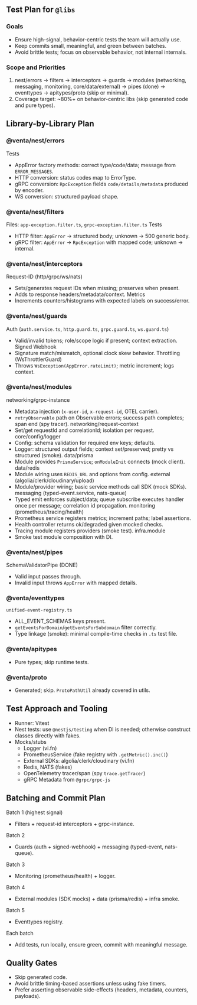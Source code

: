 ## Test Plan for `@libs`

### Goals
- Ensure high-signal, behavior-centric tests the team will actually use.
- Keep commits small, meaningful, and green between batches.
- Avoid brittle tests; focus on observable behavior, not internal internals.

### Scope and Priorities
1) nest/errors → filters → interceptors → guards → modules (networking, messaging, monitoring, core/data/external) → pipes (done) → eventtypes → apitypes/proto (skip or minimal).
2) Coverage target: ~80%+ on behavior-centric libs (skip generated code and pure types).

## Library-by-Library Plan

### @venta/nest/errors
Tests
- AppError factory methods: correct type/code/data; message from `ERROR_MESSAGES`.
- HTTP conversion: status codes map to ErrorType.
- gRPC conversion: `RpcException` fields `code/details/metadata` produced by encoder.
- WS conversion: structured payload shape.

### @venta/nest/filters
Files: `app-exception.filter.ts`, `grpc-exception.filter.ts`
Tests
- HTTP filter: `AppError` → structured body; unknown → 500 generic body.
- gRPC filter: `AppError` → `RpcException` with mapped code; unknown → internal.

### @venta/nest/interceptors
Request-ID (http/grpc/ws/nats)
- Sets/generates request IDs when missing; preserves when present.
- Adds to response headers/metadata/context.
Metrics
- Increments counters/histograms with expected labels on success/error.

### @venta/nest/guards
Auth (`auth.service.ts`, `http.guard.ts`, `grpc.guard.ts`, `ws.guard.ts`)
- Valid/invalid tokens; role/scope logic if present; context extraction.
Signed Webhook
- Signature match/mismatch, optional clock skew behavior.
Throttling (WsThrottlerGuard)
- Throws `WsException(AppError.rateLimit)`; metric increment; logs context.

### @venta/nest/modules
networking/grpc-instance
- Metadata injection (`x-user-id`, `x-request-id`, OTEL carrier).
- `retryObservable` path on Observable errors; success path completes; span end (spy tracer).
networking/request-context
- Set/get requestId and correlationId; isolation per request.
core/config/logger
- Config: schema validation for required env keys; defaults.
- Logger: structured output fields; context set/preserved; pretty vs structured (smoke).
data/prisma
- Module provides `PrismaService`; `onModuleInit` connects (mock client).
data/redis
- Module wiring uses `REDIS_URL` and options from config.
external (algolia/clerk/cloudinary/upload)
- Module/provider wiring; basic service methods call SDK (mock SDKs).
messaging (typed-event.service, nats-queue)
- Typed emit enforces subject/data; queue subscribe executes handler once per message; correlation id propagation.
monitoring (prometheus/tracing/health)
- Prometheus service registers metrics; increment paths; label assertions.
- Health controller returns ok/degraded given mocked checks.
- Tracing module registers providers (smoke test).
infra.module
- Smoke test module composition with DI.

### @venta/nest/pipes
SchemaValidatorPipe (DONE)
- Valid input passes through.
- Invalid input throws `AppError` with mapped details.

### @venta/eventtypes
`unified-event-registry.ts`
- ALL_EVENT_SCHEMAS keys present.
- `getEventsForDomain`/`getEventsForSubdomain` filter correctly.
- Type linkage (smoke): minimal compile-time checks in `.ts` test file.

### @venta/apitypes
- Pure types; skip runtime tests.

### @venta/proto
- Generated; skip. `ProtoPathUtil` already covered in utils.

## Test Approach and Tooling
- Runner: Vitest
- Nest tests: use `@nestjs/testing` when DI is needed; otherwise construct classes directly with fakes.
- Mocks/stubs
  - Logger (vi.fn)
  - PrometheusService (fake registry with `.getMetric().inc()`)
  - External SDKs: algolia/clerk/cloudinary (vi.fn)
  - Redis, NATS (fakes)
  - OpenTelemetry tracer/span (spy `trace.getTracer`)
  - gRPC Metadata from `@grpc/grpc-js`

## Batching and Commit Plan
Batch 1 (highest signal)
- Filters + request-id interceptors + grpc-instance.

Batch 2
- Guards (auth + signed-webhook) + messaging (typed-event, nats-queue).

Batch 3
- Monitoring (prometheus/health) + logger.

Batch 4
- External modules (SDK mocks) + data (prisma/redis) + infra smoke.

Batch 5
- Eventtypes registry.

Each batch
- Add tests, run locally, ensure green, commit with meaningful message.

## Quality Gates
- Skip generated code.
- Avoid brittle timing-based assertions unless using fake timers.
- Prefer asserting observable side-effects (headers, metadata, counters, payloads).



